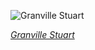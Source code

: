 
![Granville Stuart](https://upload.wikimedia.org/wikipedia/commons/thumb/8/8b/Granville_Stuart_1883_by_L._A._Huffman.jpg/390px-Granville_Stuart_1883_by_L._A._Huffman.jpg)

*[Granville Stuart](https://wikipedia.org/wiki/File:Granville_Stuart_1883_by_L._A._Huffman.jpg)*
